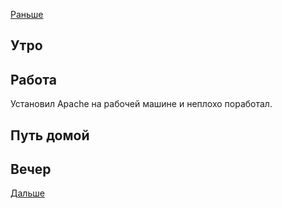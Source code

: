 [Раньше](2021.04.22.md)  
## Утро
## Работа
Установил Apache на рабочей машине и неплохо поработал.
## Путь домой
## Вечер
[Дальше](2021.04.24.md)
